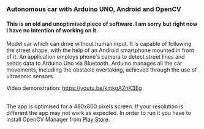 <h3>Autonomous car with Arduino UNO, Android and OpenCV</h3>

<h4>This is an old and unoptimised piece of software. I am sorry but right now I have no intention of working on it.</h4>

Model car which can drive without human input. It is capable of following the street shape, with the help of an Android smartphone mounted in front of it. An application employs phone's camera to detect street lines and sends data to Arduino Uno via Bluetooth. Arduino manages all the car movements, including the obstacle overtaking, achieved through the use of ultrasonic sensors.

Video demonstration: https://youtu.be/kmkgAZnK3Eg

<br>
The app is optimised for a 480x800 pixels screen. If your resolution is different the app may not work as expected. In order to run it you have to install OpenCV Manager from <a href="https://play.google.com/store/apps/details?id=org.opencv.engine">Play Store</a>.
